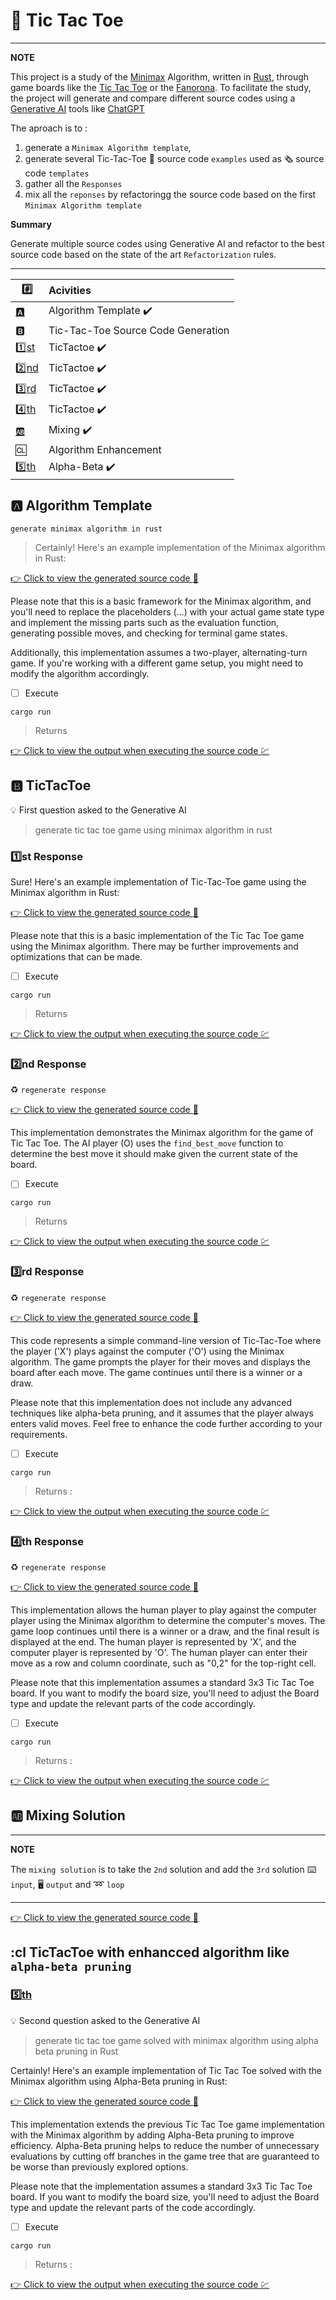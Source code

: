 # :abacus: Tic Tac Toe

---
**NOTE**

This project is a study of the [Minimax](https://en.wikipedia.org/wiki/Minimax) Algorithm, written in [Rust](https://www.rust-lang.org/), through game boards like the [Tic Tac Toe](https://en.wikipedia.org/wiki/Tic-tac-toe) or the [Fanorona](https://en.wikipedia.org/wiki/Fanorona). To facilitate the study, the project will generate and compare different source codes using a [Generative AI](https://en.wikipedia.org/wiki/Generative_artificial_intelligence) tools like [ChatGPT](https://chat.openai.com/)

The aproach is to :
1. generate a `Minimax Algorithm template`, 
2. generate several Tic-Tac-Toe :scroll: source code `examples` used as :newspaper_roll: source code `templates`
3. gather all the `Responses`
4. mix all the `reponses` by refactoringg the source code based on the first `Minimax Algorithm template`

**Summary**

Generate multiple source codes using Generative AI and refactor to the best source code based on the state of the art `Refactorization` rules.

---



| :hash:                         | Acivities                               |
|--------------------------------|:----------------------------------------|
| [:a:](#a-algorithm-template)   | Algorithm Template :heavy_check_mark:   |
| :b:                            | Tic-Tac-Toe Source Code Generation      |
| [:one:st](#onest-response)     | TicTactoe :heavy_check_mark:            |
| [:two:nd](#twond-response)     | TicTactoe :heavy_check_mark:            |
| [:three:rd](#threerd-response) | TicTactoe :heavy_check_mark:            |
| [:four:th](#fourth-response)   | TicTactoe :heavy_check_mark:            |
| [:ab:](#ab-mixing-solution)    | Mixing :heavy_check_mark:               |
| :cl:                           | Algorithm Enhancement                   |
| [:five:th](#fifth-response)    | Alpha-Beta :heavy_check_mark:           |

## :a: Algorithm Template 


```
generate minimax algorithm in rust
```
> Certainly! Here's an example implementation of the Minimax algorithm in Rust:

[:point_right: Click to view the generated source code :scroll: ](.docs/a/CODE.md)

Please note that this is a basic framework for the Minimax algorithm, and you'll need to replace the placeholders (...) with your actual game state type and implement the missing parts such as the evaluation function, generating possible moves, and checking for terminal game states.

Additionally, this implementation assumes a two-player, alternating-turn game. If you're working with a different game setup, you might need to modify the algorithm accordingly.

- [ ] Execute

```
cargo run
```
> Returns

[:point_right: Click to view the output when executing the source code :chart: ](.docs/a/OUTPUT.md)

## :b: TicTacToe

:bulb: First question asked to the Generative AI

> generate tic tac toe game using minimax algorithm in rust

### :one:st Response

Sure! Here's an example implementation of Tic-Tac-Toe game using the Minimax algorithm in Rust:

[:point_right: Click to view the generated source code :scroll: ](.docs/1/CODE.md)

Please note that this is a basic implementation of the Tic Tac Toe game using the Minimax algorithm. There may be further improvements and optimizations that can be made.

- [ ] Execute

```
cargo run
```
> Returns

[:point_right: Click to view the output when executing the source code :chart: ](.docs/1/OUTPUT.md)

### :two:nd Response

:recycle: `regenerate response`

[:point_right: Click to view the generated source code :scroll: ](.docs/2/CODE.md)

This implementation demonstrates the Minimax algorithm for the game of Tic Tac Toe. The AI player (O) uses the `find_best_move` function to determine the best move it should make given the current state of the board.

- [ ] Execute

```
cargo run
```
> Returns

[:point_right: Click to view the output when executing the source code :chart: ](.docs/2/OUTPUT.md)

### :three:rd Response

:recycle: `regenerate response`

[:point_right: Click to view the generated source code :scroll: ](.docs/3/CODE.md)

This code represents a simple command-line version of Tic-Tac-Toe where the player ('X') plays against the computer ('O') using the Minimax algorithm. The game prompts the player for their moves and displays the board after each move. The game continues until there is a winner or a draw.

Please note that this implementation does not include any advanced techniques like alpha-beta pruning, and it assumes that the player always enters valid moves. Feel free to enhance the code further according to your requirements.

- [ ] Execute

```
cargo run
```
> Returns :

[:point_right: Click to view the output when executing the source code :chart: ](.docs/3/OUTPUT.md)


### :four:th Response

:recycle: `regenerate response`

[:point_right: Click to view the generated source code :scroll: ](.docs/4/CODE.md)

This implementation allows the human player to play against the computer player using the Minimax algorithm to determine the computer's moves. The game loop continues until there is a winner or a draw, and the final result is displayed at the end. The human player is represented by 'X', and the computer player is represented by 'O'. The human player can enter their move as a row and column coordinate, such as "0,2" for the top-right cell.

Please note that this implementation assumes a standard 3x3 Tic Tac Toe board. If you want to modify the board size, you'll need to adjust the Board type and update the relevant parts of the code accordingly.

- [ ] Execute

```
cargo run
```
> Returns :

[:point_right: Click to view the output when executing the source code :chart: ](.docs/4/OUTPUT.md)

## :ab: Mixing Solution

---
**NOTE**

The `mixing solution` is to take the `2nd` solution and add the `3rd` solution :keyboard: `input`, :desktop_computer: `output` and :loop: `loop` 

---


[:point_right: Click to view the generated source code :scroll: ](.docs/ab/CODE.md)


## :cl TicTacToe with enhancced algorithm like `alpha-beta pruning`

### [:five:th](#fifth-response)

:bulb: Second question asked to the Generative AI

> generate tic tac toe game solved with minimax algorithm using alpha beta pruning in Rust 

Certainly! Here's an example implementation of Tic Tac Toe solved with the Minimax algorithm using Alpha-Beta pruning in Rust:

[:point_right: Click to view the generated source code :scroll: ](.docs/5/CODE.md)

This implementation extends the previous Tic Tac Toe game implementation with the Minimax algorithm by adding Alpha-Beta pruning to improve efficiency. Alpha-Beta pruning helps to reduce the number of unnecessary evaluations by cutting off branches in the game tree that are guaranteed to be worse than previously explored options.

Please note that the implementation assumes a standard 3x3 Tic Tac Toe board. If you want to modify the board size, you'll need to adjust the Board type and update the relevant parts of the code accordingly.

- [ ] Execute

```
cargo run
```
> Returns :

[:point_right: Click to view the output when executing the source code :chart: ](.docs/5/OUTPUT.md)

